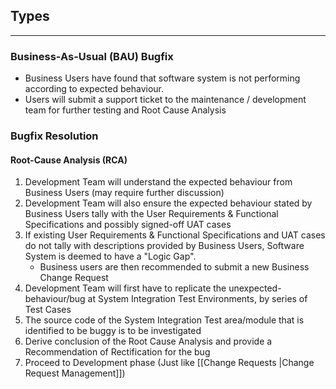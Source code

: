 
## Types
---
### Business-As-Usual (BAU) Bugfix
- Business Users have found that software system is not performing according to expected behaviour.
- Users will submit a support ticket to the maintenance / development team for further testing and Root Cause Analysis

### Bugfix Resolution
#### Root-Cause Analysis (RCA)
1) Development Team will understand the expected behaviour from Business Users (may require further discussion)
2) Development Team will also ensure the expected behaviour stated by Business Users tally with the User Requirements & Functional Specifications and possibly signed-off UAT cases
3) If existing User Requirements & Functional Specifications and UAT cases do not tally with descriptions provided by Business Users, Software System is deemed to have a "Logic Gap". 
	- Business users are then recommended to submit a new Business Change Request
4) Development Team will first have to replicate the unexpected-behaviour/bug at System Integration Test Environments, by series of Test Cases
5) The source code of the System Integration Test area/module that is identified to be buggy  is to be investigated
6) Derive conclusion of the Root Cause Analysis and provide a Recommendation of Rectification for the bug
7) Proceed to Development phase (Just like [[Change Requests |Change Request Management]])